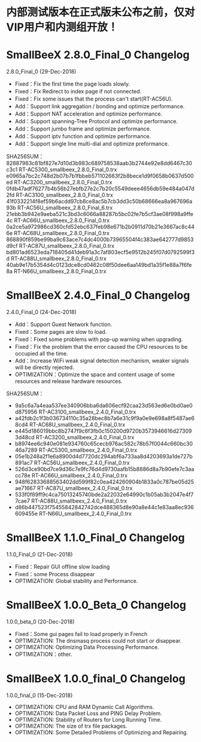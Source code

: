 内部测试版本在正式版未公布之前，仅对VIP用户和内测组开放！
===============================================


SmallBeeX 2.8.0_Final_0 Changelog
===============================================

2.8.0_Final_0 (29-Dec-2018)

  - Fixed：Fix the first time the page loads slowly.
  - Fixed：Fix Redirect to index page if not connected.
  - Fixed：Fix some issues that the process can't start(RT-AC56U).
  - Add：Support link aggregation / bonding and optimize performance.
  - Add：Support NAT acceleration and optimize performance.
  - Add：Support spanning-Tree Protocol and optimize performance.
  - Add：Support jumbo frame and optimize performance.
  - Add：Support iptv function and optimize performance.
  - Add：Support single line multi-dial and optimize preformance.

SHA256SUM：
82887983c81bf827e7d10d3b983c689758538aab3b2744e92e8dd6467c30c3c1  RT-AC5300_smallbeex_2.8.0_Final_0.trx
e0965a7bc2c748d2b07b7b1fbbeb571102663f2b8bece1d9f0658b0637d500ed  RT-AC3200_smallbeex_2.8.0_Final_0.trx
0fdb47adf76277b4b56b27ebfb27e2c7b20c5549deee4656db59e484a047d2fd  RT-AC3100_smallbeex_2.8.0_Final_0.trx
41f0332214f8ef59b6acdd97cb8ce8ac5b7cb3dd3c50b68666ea8a967696a93b  RT-AC56U_smallbeex_2.8.0_Final_6.trx
21ebb3b942e9aeba521c3bd3c6066a88287b5bc02fe7b5cf3ae08f998a9ffe4c  RT-AC66U_smallbeex_2.8.0_Final_0.trx
0a2ce5a972986cd360cfd52ebc637feb98e671b2b0911d70b21e3667ac8c446e  RT-AC68U_smallbeex_2.8.0_Final_0.trx
868890f859be99ba9c63ace7c4dc4000b73965504f4c383ae642777d9853d9cf  RT-AC87U_smallbeex_2.8.0_Final_0.trx
bd801ad6523eda718405d41deb91a3c7af803ecf5e9512b245f07d0792599f3d  RT-AC88U_smallbeex_2.8.0_Final_0.trx
40ab9e17b5354d4c0123dce8cd0462c08f50dee6aa149bd1a35f1e88a7f6fe8a  RT-N66U_smallbeex_2.8.0_Final_0.trx


SmallBeeX 2.4.0_Final_0 Changelog
===============================================

2.4.0_Final_0 (24-Dec-2018)

  - Add：Support Guest Network function.
  - Fixed：Some pages are slow to load.
  - Fixed：Fixed some problems with pop-up warning when upgrading.
  - Fixed：Fix the problem that the error caused the CPU resources to be occupied all the time.
  - Add：Increase WiFi weak signal detection mechanism, weaker signals will be directly rejected.
  - OPTIMIZATION：Optimize the space and content usage of some resources and release hardware resources.


SHA256SUM：

  - 9a5c6a7a4eaa537ee340906bba6da606ecf92caa23d563ed6e0bd0ae0d875956  RT-AC3100_smallbeex_2.4.0_Final_0.trx
  - a42fdb2c1f3b036734110c35a28bec8b7a6e31c9f9a0e9e698a8f5487ae68cd4  RT-AC68U_smallbeex_2.4.0_Final_0.trx
  - e445d186019bbc8b2747f9c6f3fb0c150200d9720b3573946616d273093d48cd  RT-AC3200_smallbeex_2.4.0_Final_0.trx
  - b8974ee6c940e081e934760c65cecb976ac582c78b57f0044c660bc3046a7289  RT-AC5300_smallbeex_2.4.0_Final_0.trx
  - 05e1b248a2f1e6a8900d4d7720dc294abf6a733aa8d4203693a1de727b891ac7  RT-AC56U_smallbeex_2.4.0_Final_0.trx
  - 526d3ce90bd7ce9d36c7e9fc76d4d9730aafb15b8886d8a7b90efe7c3aacc78e  RT-AC66U_smallbeex_2.4.0_Final_0.trx
  - 948f62833688563402dd599f82c0ea424260904b1833a0c787be05d25ae71667  RT-AC87U_smallbeex_2.4.0_Final_0.trx
  - 533f0f89ff9c4ca75013245740bde2a22032e64990c1b05ab3b2047e4f77cae7  RT-AC88U_smallbeex_2.4.0_Final_0.trx
  - d86b447523f75455842842742dce488365d8e90a8e44c1e83aa8ec936609455e  RT-N66U_smallbeex_2.4.0_Final_0.trx



SmallBeeX 1.1.0_Final_0 Changelog
===============================================

1.1.0_Final_0 (21-Dec-2018)
  - Fixed：Repair GUI offline slow loading
  - Fixed：some Process disappear
  - OPTIMIZATION: Global stability and Performance.


SmallBeeX 1.0.0_Beta_0 Changelog
===============================================

1.0.0_beta_0 (20-Dec-2018)
  - Fixed：Some gui pages fail to load properly in French
  - OPTIMIZATION: The dnsmasq process could not start or disappear.
  - OPTIMIZATION: Optimizing Data Processing Performance.
  - OPTIMIZATION：other.

SmallBeeX 1.0.0_final_0 Changelog
===============================================

1.0.0_final_0 (15-Dec-2018)
  - OPTIMIZATION: CPU and RAM Dynamic Call Algorithms.
  - OPTIMIZATION: Data Packet Loss and PING Delay Problem.
  - OPTIMIZATION: Stability of Routers for Long Running Time.
  - OPTIMIZATION: The size of trx file packages.
  - OPTIMIZATION: Some Detailed Problems of Optimizing and Repairing.

  
  
  
